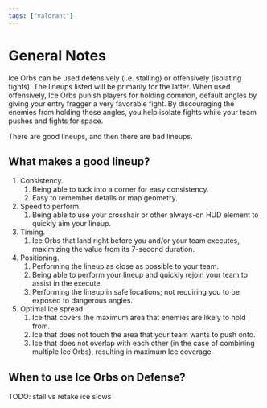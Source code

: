 ```yaml
---
tags: ["valorant"]
---
```


# General Notes

Ice Orbs can be used defensively (i.e. stalling) or offensively (isolating fights). The lineups listed will be primarily for the latter. When used offensively, Ice Orbs punish players for holding common, default angles by giving your entry fragger a very favorable fight. By discouraging the enemies from holding these angles, you help isolate fights while your team pushes and fights for space.

There are good lineups, and then there are bad lineups.

## What makes a good lineup?

1. Consistency.
   1. Being able to tuck into a corner for easy consistency.
   2. Easy to remember details or map geometry.
2. Speed to perform.
   1. Being able to use your crosshair or other always-on HUD element to quickly aim your lineup.
3. Timing.
   1. Ice Orbs that land right before you and/or your team executes, maximizing the value from its 7-second duration.
4. Positioning.
   1. Performing the lineup as close as possible to your team.
   2. Being able to perform your lineup and quickly rejoin your team to assist in the execute.
   3. Performing the lineup in safe locations; not requiring you to be exposed to dangerous angles.
5. Optimal Ice spread.
   1. Ice that covers the maximum area that enemies are likely to hold from.
   2. Ice that does not touch the area that your team wants to push onto.
   3. Ice that does not overlap with each other (in the case of combining multiple Ice Orbs), resulting in maximum Ice coverage.

## When to use Ice Orbs on Defense?

TODO: stall vs retake ice slows
